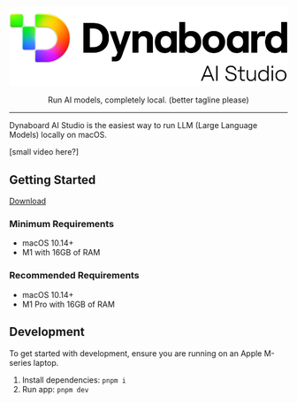 <div align="center">
  <img alt="Dynaboard AI Studio Logo" src="src/renderer/assets/logo-light.svg" />
  <p></p>
  <p>Run AI models, completely local. (better tagline please)</p>
</div>

<hr />

Dynaboard AI Studio is the easiest way to run LLM (Large Language Models) locally on macOS.

[small video here?]


## Getting Started

[Download](https://dynaboard.com/ai-studio/Dynaboard-AI-Studio-1.0.0.dmg)

### Minimum Requirements

* macOS 10.14+
* M1 with 16GB of RAM

### Recommended Requirements

* macOS 10.14+
* M1 Pro with 16GB of RAM

## Development

To get started with development, ensure you are running on an Apple M-series laptop.

1. Install dependencies: `pnpm i`
1. Run app: `pnpm dev`

